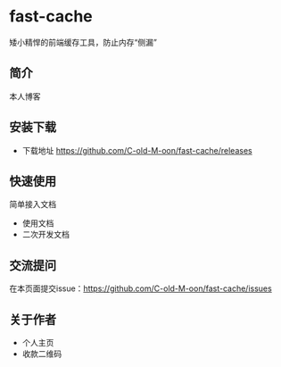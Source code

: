 # fast-cache
矮小精悍的前端缓存工具，防止内存“侧漏”

## 简介
本人博客

## 安装下载

- 下载地址 https://github.com/C-old-M-oon/fast-cache/releases

## 快速使用
简单接入文档

- 使用文档
- 二次开发文档

## 交流提问
在本页面提交issue：https://github.com/C-old-M-oon/fast-cache/issues

## 关于作者
- 个人主页
- 收款二维码